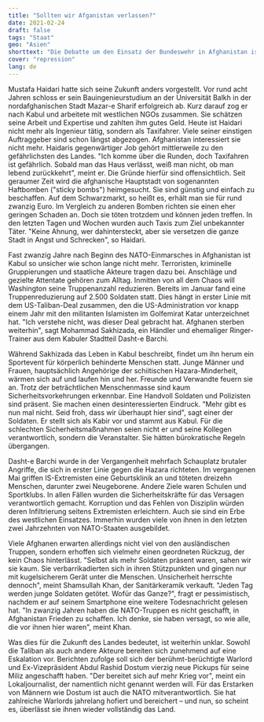 ```yaml
---
title: "Sollten wir Afganistan verlassen?"
date: 2021-02-24
draft: false
tags: "Staat"
geo: "Asien"
shorttext: "Die Debatte um den Einsatz der Bundeswehr in Afghanistan ist in dieser Woche wieder aufgekeimt. Laufbursche Maas kämpft für die ABM Massnahme."
cover: "repression"
lang: de
---
```


Mustafa Haidari hatte sich seine Zukunft anders vorgestellt. Vor rund acht Jahren schloss er sein Bauingenieurstudium an der Universität Balkh in der nordafghanischen Stadt Mazar-e Sharif erfolgreich ab. Kurz darauf zog er nach Kabul und arbeitete mit westlichen NGOs zusammen. Sie schätzen seine Arbeit und Expertise und zahlten ihm gutes Geld. Heute ist Haidari nicht mehr als Ingenieur tätig, sondern als Taxifahrer. Viele seiner einstigen Auftraggeber sind schon längst abgezogen. Afghanistan interessiert sie nicht mehr. Haidaris gegenwärtiger Job gehört mittlerweile zu den gefährlichsten des Landes. "Ich komme über die Runden, doch Taxifahren ist gefährlich. Sobald man das Haus verlässt, weiß man nicht, ob man lebend zurückkehrt", meint er. Die Gründe hierfür sind offensichtlich. Seit geraumer Zeit wird die afghanische Hauptstadt von sogenannten Haftbomben ("sticky bombs") heimgesucht. Sie sind günstig und einfach zu beschaffen. Auf dem Schwarzmarkt, so heißt es, erhält man sie für rund zwanzig Euro. Im Vergleich zu anderen Bomben richten sie einen eher geringen Schaden an. Doch sie töten trotzdem und können jeden treffen. In den letzten Tagen und Wochen wurden auch Taxis zum Ziel unbekannter Täter. "Keine Ahnung, wer dahintersteckt, aber sie versetzen die ganze Stadt in Angst und Schrecken", so Haidari.

Fast zwanzig Jahre nach Beginn des NATO-Einmarsches in Afghanistan ist Kabul so unsicher wie schon lange nicht mehr. Terroristen, kriminelle Gruppierungen und staatliche Akteure tragen dazu bei. Anschläge und gezielte Attentate gehören zum Alltag. Inmitten von all dem Chaos will Washington seine Truppenanzahl reduzieren. Bereits im Januar fand eine Truppenreduzierung auf 2.500 Soldaten statt. Dies hängt in erster Linie mit dem US-Taliban-Deal zusammen, den die US-Administration vor knapp einem Jahr mit den militanten Islamisten im Golfemirat Katar unterzeichnet hat. "Ich verstehe nicht, was dieser Deal gebracht hat. Afghanen sterben weiterhin", sagt Mohammad Sakhizada, ein Händler und ehemaliger Ringer-Trainer aus dem Kabuler Stadtteil Dasht-e Barchi.

Während Sakhizada das Leben in Kabul beschreibt, findet um ihn herum ein Sportevent für körperlich behinderte Menschen statt. Junge Männer und Frauen, hauptsächlich Angehörige der schiitischen Hazara-Minderheit, wärmen sich auf und laufen hin und her. Freunde und Verwandte feuern sie an. Trotz der beträchtlichen Menschenmasse sind kaum Sicherheitsvorkehrungen erkennbar. Eine Handvoll Soldaten und Polizisten sind präsent. Sie machen einen desinteressierten Eindruck. "Mehr gibt es nun mal nicht. Seid froh, dass wir überhaupt hier sind", sagt einer der Soldaten. Er stellt sich als Kabir vor und stammt aus Kabul. Für die schlechten Sicherheitsmaßnahmen seien nicht er und seine Kollegen verantwortlich, sondern die Veranstalter. Sie hätten bürokratische Regeln übergangen.

Dasht-e Barchi wurde in der Vergangenheit mehrfach Schauplatz brutaler Angriffe, die sich in erster Linie gegen die Hazara richteten. Im vergangenen Mai griffen IS-Extremisten eine Geburtsklinik an und töteten dreizehn Menschen, darunter zwei Neugeborene. Andere Ziele waren Schulen und Sportklubs. In allen Fällen wurden die Sicherheitskräfte für das Versagen verantwortlich gemacht. Korruption und das Fehlen von Disziplin würden deren Infiltrierung seitens Extremisten erleichtern. Auch sie sind ein Erbe des westlichen Einsatzes. Immerhin wurden viele von ihnen in den letzten zwei Jahrzehnten von NATO-Staaten ausgebildet.

Viele Afghanen erwarten allerdings nicht viel von den ausländischen Truppen, sondern erhoffen sich vielmehr einen geordneten Rückzug, der kein Chaos hinterlässt. "Selbst als mehr Soldaten präsent waren, sahen wir sie kaum. Sie verbarrikadierten sich in ihren Stützpunkten und gingen nur mit kugelsicherem Gerät unter die Menschen. Unsicherheit herrschte dennoch", meint Shamsullah Khan, der Sanitärkeramik verkauft. "Jeden Tag werden junge Soldaten getötet. Wofür das Ganze?", fragt er pessimistisch, nachdem er auf seinem Smartphone eine weitere Todesnachricht gelesen hat. "In zwanzig Jahren haben die NATO-Truppen es nicht geschafft, in Afghanistan Frieden zu schaffen. Ich denke, sie haben versagt, so wie alle, die vor ihnen hier waren", meint Khan.

Was dies für die Zukunft des Landes bedeutet, ist weiterhin unklar. Sowohl die Taliban als auch andere Akteure bereiten sich zunehmend auf eine Eskalation vor. Berichten zufolge soll sich der berühmt-berüchtigte Warlord und Ex-Vizepräsident Abdul Rashid Dostum vierzig neue Pickups für seine Miliz angeschafft haben. "Der bereitet sich auf mehr Krieg vor", meint ein Lokaljournalist, der namentlich nicht genannt werden will. Für das Erstarken von Männern wie Dostum ist auch die NATO mitverantwortlich. Sie hat zahlreiche Warlords jahrelang hofiert und bereichert – und nun, so scheint es, überlässt sie ihnen wieder vollständig das Land.
